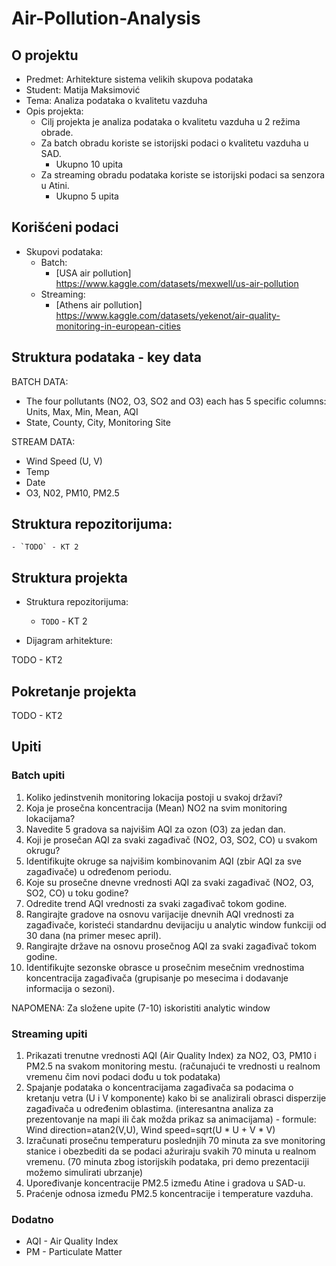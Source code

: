 # Air-Pollution-Analysis

## O projektu

- Predmet: Arhitekture sistema velikih skupova podataka
- Student: Matija Maksimović
- Tema: Analiza podataka o kvalitetu vazduha
- Opis projekta:
    - Cilj projekta je analiza podataka o kvalitetu vazduha u 2 režima obrade. 
    - Za batch obradu koriste se istorijski podaci o kvalitetu vazduha u SAD. 
        - Ukupno 10 upita
    - Za streaming obradu podataka koriste se istorijski podaci sa senzora u Atini.
        - Ukupno 5 upita 

## Korišćeni podaci

- Skupovi podataka:
    - Batch:
        - [USA air pollution] https://www.kaggle.com/datasets/mexwell/us-air-pollution
    - Streaming:
        - [Athens air pollution] https://www.kaggle.com/datasets/yekenot/air-quality-monitoring-in-european-cities



## Struktura podataka - key data

BATCH DATA:
- ﻿The four pollutants (NO2, O3, SO2 and O3) each has 5 specific columns: Units, Max, Min, Mean, AQI
- State, County, City, Monitoring Site

STREAM DATA:
- Wind Speed (U, V)
- Temp
- Date
- O3, N02, PM10, PM2.5


## Struktura repozitorijuma:
    - `TODO` - KT 2


## Struktura projekta

- Struktura repozitorijuma:
    - `TODO` - KT 2


- Dijagram arhitekture:

TODO - KT2

## Pokretanje projekta

TODO - KT2


## Upiti

### Batch upiti

1. Koliko jedinstvenih monitoring lokacija postoji u svakoj državi?
2. Koja je prosečna koncentracija (Mean) NO2 na svim monitoring lokacijama?
3. Navedite 5 gradova sa najvišim AQI za ozon (O3) za jedan dan.
4. Koji je prosečan AQI za svaki zagađivač (NO2, O3, SO2, CO) u svakom okrugu?
5. Identifikujte okruge sa najvišim kombinovanim AQI (zbir AQI za sve zagađivače) u određenom periodu. 
6. Koje su prosečne dnevne vrednosti AQI za svaki zagađivač (NO2, O3, SO2, CO) u toku godine?
7. Odredite trend AQI vrednosti za svaki zagađivač tokom godine.
8. Rangirajte gradove na osnovu varijacije dnevnih AQI vrednosti za zagađivače, koristeći standardnu devijaciju u analytic window funkciji od 30 dana (na primer mesec april).
9. Rangirajte države na osnovu prosečnog AQI za svaki zagađivač tokom godine. 
10. Identifikujte sezonske obrasce u prosečnim mesečnim vrednostima koncentracija zagađivača (grupisanje po mesecima i dodavanje informacija o sezoni).

NAPOMENA: Za složene upite (7-10) iskoristiti analytic window

### Streaming upiti

1. Prikazati trenutne vrednosti AQI (Air Quality Index) za NO2, O3, PM10 i PM2.5 na svakom monitoring mestu. (računajući te vrednosti u realnom vremenu čim novi podaci dođu u tok podataka)
2. Spajanje podataka o koncentracijama zagađivača sa podacima o kretanju vetra (U i V komponente) kako bi se analizirali obrasci disperzije zagađivača u određenim oblastima. (interesantna analiza za prezentovanje na mapi ili čak možda prikaz sa animacijama) - formule: Wind direction=atan2(V,U), Wind speed=sqrt(U * U + V * V)
3. Izračunati prosečnu temperaturu poslednjih 70 minuta za sve monitoring stanice i obezbediti da se podaci ažuriraju svakih 70 minuta u realnom vremenu. (70 minuta zbog istorijskih podataka, pri demo prezentaciji možemo simulirati ubrzanje) 
4. Upoređivanje koncentracije PM2.5 između Atine i gradova u SAD-u.
5. Praćenje odnosa između PM2.5 koncentracije i temperature vazduha.

### Dodatno
- AQI - Air Quality Index
- PM - Particulate Matter

